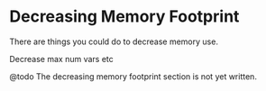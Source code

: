 # Decreasing Memory Footprint<!-- {#page_memory_use} -->

There are things you could do to decrease memory use.

Decrease max num vars etc

@todo The decreasing memory footprint section is not yet written.
